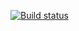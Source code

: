[![Build status](https://ci.appveyor.com/api/projects/status/abcfyvjvoxxll83m?svg=true)](https://ci.appveyor.com/project/Vladislav0306/test-mode)
